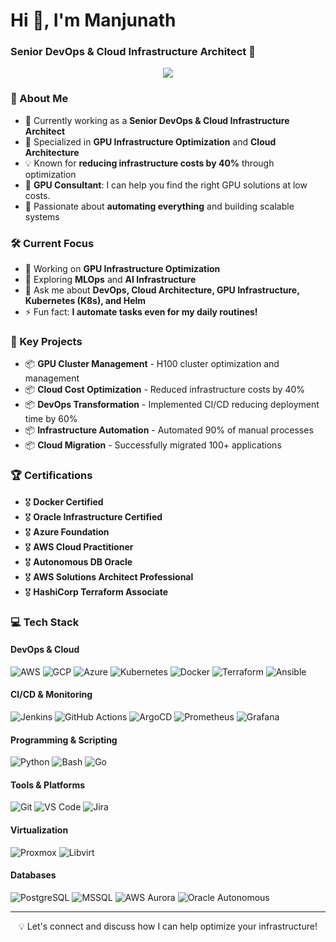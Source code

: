 # Hi 👋, I'm Manjunath
### Senior DevOps & Cloud Infrastructure Architect 🚀

<p align="center">
  <a href="mailto:manjunathforu88@gmail.com">
    <img src="https://img.shields.io/badge/-Email-D14836?style=for-the-badge&logo=Gmail&logoColor=white"/>
  </a>
</p>

### 💫 About Me
- 🏢 Currently working as a **Senior DevOps & Cloud Infrastructure Architect**
- 🌟 Specialized in **GPU Infrastructure Optimization** and **Cloud Architecture**
- 💡 Known for **reducing infrastructure costs by 40%** through optimization
- 🤝 **GPU Consultant**: I can help you find the right GPU solutions at low costs.
- 🚀 Passionate about **automating everything** and building scalable systems

### 🛠️ Current Focus
- 🔭 Working on **GPU Infrastructure Optimization**
- 🌱 Exploring **MLOps** and **AI Infrastructure**
- 💬 Ask me about **DevOps, Cloud Architecture, GPU Infrastructure, Kubernetes (K8s), and Helm**
- ⚡ Fun fact: **I automate tasks even for my daily routines!**

### 🎯 Key Projects
- 📦 **GPU Cluster Management** - H100 cluster optimization and management
- 📦 **Cloud Cost Optimization** - Reduced infrastructure costs by 40%
- 📦 **DevOps Transformation** - Implemented CI/CD reducing deployment time by 60%
- 📦 **Infrastructure Automation** - Automated 90% of manual processes
- 📦 **Cloud Migration** - Successfully migrated 100+ applications

### 🏆 Certifications
- 🎖 **Docker Certified**
- 🎖 **Oracle Infrastructure Certified**
- 🎖 **Azure Foundation**
- 🎖 **AWS Cloud Practitioner**
- 🎖 **Autonomous DB Oracle**
- 🎖 **AWS Solutions Architect Professional**
- 🎖 **HashiCorp Terraform Associate**

### 💻 Tech Stack

#### DevOps & Cloud
![AWS](https://img.shields.io/badge/-AWS-232F3E?style=flat-square&logo=amazon-aws)
![GCP](https://img.shields.io/badge/-GCP-4285F4?style=flat-square&logo=google-cloud)
![Azure](https://img.shields.io/badge/-Azure-0089D6?style=flat-square&logo=microsoft-azure)
![Kubernetes](https://img.shields.io/badge/-Kubernetes-326CE5?style=flat-square&logo=kubernetes)
![Docker](https://img.shields.io/badge/-Docker-2496ED?style=flat-square&logo=docker)
![Terraform](https://img.shields.io/badge/-Terraform-7B42BC?style=flat-square&logo=terraform)
![Ansible](https://img.shields.io/badge/-Ansible-EE0000?style=flat-square&logo=ansible)

#### CI/CD & Monitoring
![Jenkins](https://img.shields.io/badge/-Jenkins-D24939?style=flat-square&logo=jenkins)
![GitHub Actions](https://img.shields.io/badge/-GitHub_Actions-2088FF?style=flat-square&logo=github-actions)
![ArgoCD](https://img.shields.io/badge/-ArgoCD-EF7B4D?style=flat-square&logo=argo)
![Prometheus](https://img.shields.io/badge/-Prometheus-E6522C?style=flat-square&logo=prometheus)
![Grafana](https://img.shields.io/badge/-Grafana-F46800?style=flat-square&logo=grafana)

#### Programming & Scripting
![Python](https://img.shields.io/badge/-Python-3776AB?style=flat-square&logo=python)
![Bash](https://img.shields.io/badge/-Bash-4EAA25?style=flat-square&logo=gnu-bash)
![Go](https://img.shields.io/badge/-Go-00ADD8?style=flat-square&logo=go)

#### Tools & Platforms
![Git](https://img.shields.io/badge/-Git-F05032?style=flat-square&logo=git)
![VS Code](https://img.shields.io/badge/-VS_Code-007ACC?style=flat-square&logo=visual-studio-code)
![Jira](https://img.shields.io/badge/-Jira-0052CC?style=flat-square&logo=jira)

#### Virtualization
![Proxmox](https://img.shields.io/badge/-Proxmox-8B0000?style=flat-square&logo=proxmox)
![Libvirt](https://img.shields.io/badge/-Libvirt-00A3E0?style=flat-square&logo=libvirt)

#### Databases
![PostgreSQL](https://img.shields.io/badge/-PostgreSQL-336791?style=flat-square&logo=postgresql)
![MSSQL](https://img.shields.io/badge/-MSSQL-CC2927?style=flat-square&logo=microsoft-sql-server)
![AWS Aurora](https://img.shields.io/badge/-AWS_Aurora-FF9900?style=flat-square&logo=amazon-aws)
![Oracle Autonomous](https://img.shields.io/badge/-Oracle_Autonomous-FF0000?style=flat-square&logo=oracle)

---
<p align="center">💡 Let's connect and discuss how I can help optimize your infrastructure!</p>